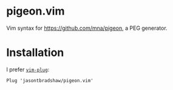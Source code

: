 # pigeon.vim
Vim syntax for https://github.com/mna/pigeon, a PEG generator.

# Installation
I prefer [`vim-plug`](https://github.com/junegunn/vim-plug):

```viml
Plug 'jasontbradshaw/pigeon.vim'
```
